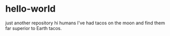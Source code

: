# hello-world
just another repository
hi humans
I've had tacos on the moon and find them far superior to Earth tacos.
